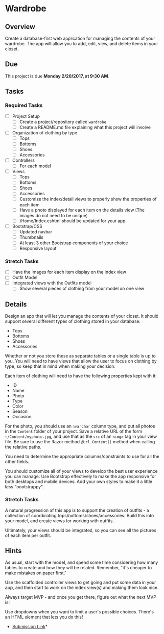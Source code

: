 # Wardrobe

## Overview

Create a database-first web application for managing the contents of your wardrobe. The app will allow you to add, edit, view, and delete items in your closet.

## Due

This project is due **Monday 2/20/2017, at 9:30 AM**. 

## Tasks

### Required Tasks

- [ ] Project Setup
  - [ ] Create a project/repository called `wardrobe`
  - [ ] Create a README.md file explaining what this project will involve
- [ ] Organization of clothing by type
  - [ ] Tops
  - [ ] Bottoms
  - [ ] Shoes
  - [ ] Accessories
- [ ] Controllers
  - [ ] For each model
- [ ] Views
  - [ ] Tops
  - [ ] Bottoms
  - [ ] Shoes
  - [ ] Accessories
  - [ ] Customize the index/detail views to properly show the properties of each item
  - [ ] Have a photo displayed for each item on the details view (The images do not need to be unique)
  - [ ] /Home/Index.cshtml should be updated for your app
- [ ] Bootstrap/CSS
  - [ ] Updated navbar
  - [ ] Thumbnails
  - [ ] At least 3 other Bootstrap components of your choice
  - [ ] Responsive layout

### Stretch Tasks

- [ ] Have the images for each item display on the index view
- [ ] Outfit Model
- [ ] Integrated views with the Outfits model
  - [ ] Show several pieces of clothing from your model on one view

## Details

Design an app that will let you manage the contents of your closet. It should support several different types of clothing stored in your database:

- Tops
- Bottoms
- Shoes
- Accessories

Whether or not you store these as separate tables or a single table is up to you. You will need to have views that allow the user to focus on clothing by type, so keep that in mind when making your decision.

Each item of clothing will need to have the following properties kept with it:
- ID
- Name
- Photo
- Type
- Color
- Season
- Occasion

For the photo, you should use an `nvarchar` column type, and put all photos in the `Content` folder of your project. Save a relative URL of the form `~/Content/myphoto.jpg`, and use that as the `src` of an `<img>` tag in your view file. Be sure to use the Razor method `@Url.Content()` method when calling the relative paths.

You need to determine the appropriate columns/constraints to use for all the other fields.

You should customize all of your views to develop the best user experience you can manage. Use Bootstrap effectively to make the app responsive for both desktops and mobile devices. Add your own styles to make it a little less "bootstrappy".


### Stretch Tasks

A natural progression of this app is to support the creation of outfits - a collection of coordinating tops/bottoms/shoes/accessories. Build this into your model, and create views for working with outfits.

Ultimately, your views should be integrated, so you can see all the pictures of each item per outfit.


## Hints

As usual, start with the model, and spend some time considering how many tables to create and how they will be related. Remember, "it's cheaper to make mistakes on paper first."

Use the scaffolded controller views to get going and put some data in your app, and then start to work on the index view(s) and making them look nice.

Always target MVP - and once you get there, figure out what the next MVP is!

Use dropdowns when you want to limit a user's possible choices. There's an HTML element that lets you do this!


* [Submission Link](https://docs.google.com/forms/d/e/1FAIpQLSdXw1dK-mhJnMCVWC7VMYqoiiK2IOVn8AXn_8ZQCQqiUxKQJg/viewform)*
